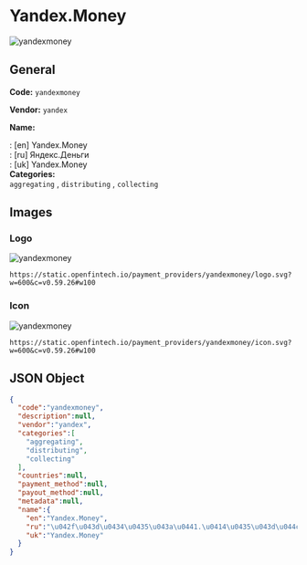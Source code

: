 
# Yandex.Money 
![yandexmoney](https://static.openfintech.io/payment_providers/yandexmoney/logo.svg?w=600&c=v0.59.26#w100)  

## General 
 
**Code:** `yandexmoney`  
 
**Vendor:** `yandex`  
 
**Name:**  
 
:	[en] Yandex.Money  
:	[ru] Яндекс.Деньги  
:	[uk] Yandex.Money  
**Categories:**  
`aggregating`  , `distributing`  , `collecting`  
 

## Images 

### Logo 
 
![yandexmoney](https://static.openfintech.io/payment_providers/yandexmoney/logo.svg?w=600&c=v0.59.26#w100)  

```
https://static.openfintech.io/payment_providers/yandexmoney/logo.svg?w=600&c=v0.59.26#w100
```  

### Icon 
 
![yandexmoney](https://static.openfintech.io/payment_providers/yandexmoney/icon.svg?w=600&c=v0.59.26#w100)  

```
https://static.openfintech.io/payment_providers/yandexmoney/icon.svg?w=600&c=v0.59.26#w100
```  

## JSON Object 

```json
{
  "code":"yandexmoney",
  "description":null,
  "vendor":"yandex",
  "categories":[
    "aggregating",
    "distributing",
    "collecting"
  ],
  "countries":null,
  "payment_method":null,
  "payout_method":null,
  "metadata":null,
  "name":{
    "en":"Yandex.Money",
    "ru":"\u042f\u043d\u0434\u0435\u043a\u0441.\u0414\u0435\u043d\u044c\u0433\u0438",
    "uk":"Yandex.Money"
  }
}
```  
